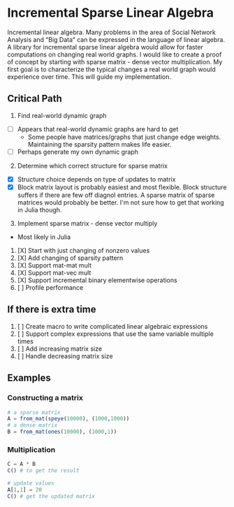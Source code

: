 # Incremental Sparse Linear Algebra

Incremental linear algebra. Many problems in the area of Social Network Analysis and “Big Data” can be expressed in the language of linear algebra. A library for incremental sparse linear algebra would allow for faster computations on changing real world graphs. I would like to create a proof of concept by starting with sparse matrix - dense vector multiplication. My first goal is to characterize the typical changes a real world graph would experience over time. This will guide my implementation.

## Critical Path

1. Find real-world dynamic graph
  - [ ] Appears that real-world dynamic graphs are hard to get
    - Some people have matrices/graphs that just change edge weights.
      Maintaining the sparsity pattern makes life easier.
  - [ ] Perhaps generate my own dynamic graph
2. Determine which correct structure for sparse matrix
  - [X] Structure choice depends on type of updates to matrix
  - [X] Block matrix layout is probably easiest and most flexible.  Block
    structure suffers if there are few off diagnol entries. A sparse matrix of
    sparse matrices would probably be better. I'm not sure how to get that
    working in Julia though.
3. Implement sparse matrix - dense vector multiply
  - Most likely in Julia
  1. [X] Start with just changing of nonzero values
  2. [X] Add changing of sparsity pattern
  3. [X] Support mat-mat mult
  4. [X] Support mat-vec mult
  5. [X] Support incremental binary elementwise operations
4. [ ] Profile performance

## If there is extra time

1. [ ] Create macro to write complicated linear algebraic expressions
2. [ ] Support complex expressions that use the same variable multiple times
3. [ ] Add increasing matrix size
4. [ ] Handle decreasing matrix size

## Examples

### Constructing a matrix

```julia
# a sparse matrix
A = from_mat(speye(10000), (1000,1000))
# a dense matrix
B = from_mat(ones(10000), (1000,1))
```

### Multiplication
```julia
C = A * B
C() # to get the result

# update values
A[1,1] = 20
C() # get the updated matrix
```
